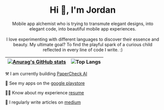 <h1 align="center">Hi 👋, I'm Jordan</h1>
<p align="center">Mobile app alchemist who is trying to transmute elegant designs, into elegant code, into beautiful mobile app experiences. <br/><br/>I love experimenting with different languages to discover their essence and beauty. My ultimate goal? To find the playful spark of a curious child reflected in every line of code I write. :)</p>


| [![Anurag's GitHub stats](https://github-readme-stats.vercel.app/api?username=jordan-jakisa&show_icons=true&theme=transparent)](https://github.com/anuraghazra/github-readme-stats) | ![Top Langs](https://github-readme-stats.vercel.app/api/top-langs/?username=jordan-jakisa&layout=compact&theme=transparent)    |
| --------- | --------- |

⚒️ I am currently building [PaperCheck AI](https://papercheck.ai/en)

📇 See my apps on the [google playstore](https://play.google.com/store/apps/dev?id=7809841656027328575)

👷‍♂️ Know about my experience [resume](https://jordan-jakisa.github.io/resume_jordan/)

📝 I regularly write articles on [medium](https://medium.com/@jordan-mungujakisa)

